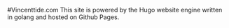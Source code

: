 #Vincenttide.com
This site is powered by the Hugo website engine written in golang and hosted on Github Pages.